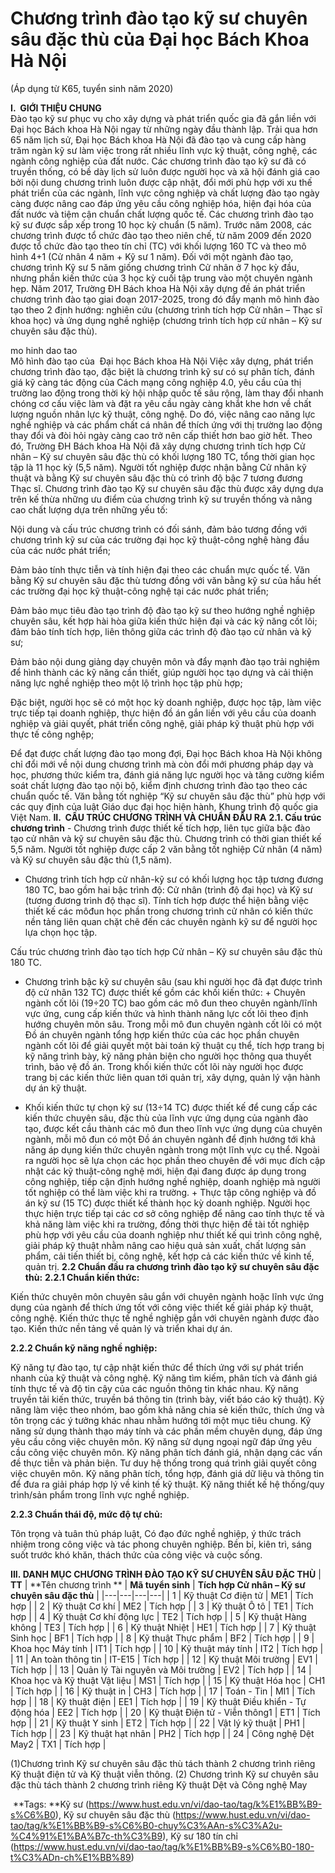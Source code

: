 # Chương trình đào tạo kỹ sư chuyên sâu đặc thù của Đại học Bách Khoa Hà Nội

(Áp dụng từ K65, tuyển sinh năm 2020)

**I.  GIỚI THIỆU CHUNG**<br/>
Đào tạo kỹ sư phục vụ cho xây dựng và phát triển quốc gia đã gắn liền với Đại học Bách khoa Hà Nội ngay từ những ngày đầu thành lập. Trải qua hơn 65 năm lịch sử, Đại học Bách khoa Hà Nội đã đào tạo và cung cấp hàng trăm ngàn kỹ sư làm việc trong rất nhiều lĩnh vực kỹ thuật, công nghệ, các ngành công nghiệp của đất nước.
Các chương trình đào tạo kỹ sư đã có truyền thống, có bề dày lịch sử luôn được người học và xã hội đánh giá cao bởi nội dung chương trình luôn được cập nhật, đổi mới phù hợp với xu thế phát triển của các ngành, lĩnh vực công nghiệp và chất lượng đào tạo ngày càng được nâng cao đáp ứng yêu cầu công nghiệp hóa, hiện đại hóa của đất nước và tiệm cận chuẩn chất lượng quốc tế.
Các chương trình đào tạo kỹ sư được sắp xếp trong 10 học kỳ chuẩn (5 năm). Trước năm 2008, các chương trình được tổ chức đào tạo theo niên chế, từ năm 2009 đến 2020 được tổ chức đào tạo theo tín chỉ (TC) với khối lượng 160 TC và theo mô hình 4+1 (Cử nhân 4 năm + Kỹ sư 1 năm). Đối với một ngành đào tạo, chương trình Kỹ sư 5 năm giống chương trình Cử nhân ở 7 học kỳ đầu, nhưng phần kiến thức của 3 học kỳ cuối tập trung vào một chuyên ngành hẹp.
Năm 2017, Trường ĐH Bách khoa Hà Nội xây dựng đề án phát triển chương trình đào tạo giai đoạn 2017-2025, trong đó đẩy mạnh mô hình đào tạo theo 2 định hướng: nghiên cứu (chương trình tích hợp Cử nhân – Thạc sĩ khoa học) và ứng dụng nghề nghiệp (chương trình tích hợp cử nhân – Kỹ sư chuyên sâu đặc thù).

mo hinh dao tao<br/>
Mô hình đào tạo của  Đại học Bách khoa Hà Nội
Việc xây dựng, phát triển chương trình đào tạo, đặc biệt là chương trình kỹ sư có sự phân tích, đánh giá kỹ càng tác động của Cách mạng công nghiệp 4.0, yêu cầu của thị trường lao động trong thời kỳ hội nhập quốc tế sâu rộng, làm thay đổi nhanh chóng cơ cấu việc làm và đặt ra yêu cầu ngày càng khắt khe hơn về chất lượng nguồn nhân lực kỹ thuật, công nghệ. Do đó, việc nâng cao năng lực nghề nghiệp và các phẩm chất cá nhân để thích ứng với thị trường lao động thay đổi và đòi hỏi ngày càng cao trở nên cấp thiết hơn bao giờ hết.
Theo đó, Trường ĐH Bách khoa Hà Nội đã xây dựng chương trình tích hợp Cử nhân – Kỹ sư chuyên sâu đặc thù có khối lượng 180 TC, tổng thời gian học tập là 11 học kỳ (5,5 năm). Người tốt nghiệp được nhận bằng Cử nhân kỹ thuật và bằng Kỹ sư chuyên sâu đặc thù có trình độ bậc 7 tương đương Thạc sĩ.
Chương trình đào tạo Kỹ sư chuyên sâu đặc thù được xây dựng dựa trên kế thừa những ưu điểm của chương trình kỹ sư truyền thống và nâng cao chất lượng dựa trên những yếu tố:

Nội dung và cấu trúc chương trình có đối sánh, đảm bảo tương đồng với chương trình kỹ sư của các trường đại học kỹ thuật-công nghệ hàng đầu của các nước phát triển;

Đảm bảo tính thực tiễn và tính hiện đại theo các chuẩn mực quốc tế. Văn bằng Kỹ sư chuyên sâu đặc thù tương đồng với văn bằng kỹ sư của hầu hết các trường đại học kỹ thuật-công nghệ tại các nước phát triển;

Đảm bảo mục tiêu đào tạo trình độ đào tạo kỹ sư theo hướng nghề nghiệp chuyên sâu, kết hợp hài hòa giữa kiến thức hiện đại và các kỹ năng cốt lõi; đảm bảo tính tích hợp, liên thông giữa các trình độ đào tạo cử nhân và kỹ sư;

Đảm bảo nội dung giảng dạy chuyên môn và đẩy mạnh đào tạo trải nghiệm để hình thành các kỹ năng cần thiết, giúp người học tạo dựng và cải thiện năng lực nghề nghiệp theo một lộ trình học tập phù hợp;

Đặc biệt, người học sẽ có một học kỳ doanh nghiệp, được học tập, làm việc trực tiếp tại doanh nghiệp, thực hiện đồ án gắn liền với yêu cầu của doanh nghiệp và giải quyết, phát triển công nghệ, giải pháp kỹ thuật phù hợp với thực tế công nghệp;

Để đạt được chất lượng đào tạo mong đợi, Đại học Bách khoa Hà Nội không chỉ đổi mới về nội dung chương trình mà còn đổi mới phương pháp dạy và học, phương thức kiểm tra, đánh giá năng lực người học và tăng cường kiểm soát chất lượng đào tạo nội bộ, kiểm định chương trình đào tạo theo các chuẩn quốc tế.
Văn bằng tốt nghiệp “Kỹ sư chuyên sâu đặc thù” phù hợp với các quy định của luật Giáo dục đại học hiện hành, Khung trình độ quốc gia Việt Nam.
**II.  CẤU TRÚC CHƯƠNG TRÌNH VÀ CHUẨN ĐẦU RA**
**2.1. Cấu trúc chương trình**
- Chương trình được thiết kế tích hợp, liên tục giữa bậc đào tạo cử nhân và kỹ sư chuyên sâu đặc thù. Chương trình có thời gian thiết kế 5,5 năm. Người tốt nghiệp được cấp 2 văn bằng tốt nghiệp Cử nhân (4 năm) và Kỹ sư chuyên sâu đặc thù (1,5 năm).
- Chương trình tích hợp cử nhân-kỹ sư có khối lượng học tập tương đương 180 TC, bao gồm hai bậc trình độ: Cử nhân (trình độ đại học) và Kỹ sư (tương đương trình độ thạc sĩ). Tính tích hợp được thể hiện bằng việc thiết kế các môđun học phần trong chương trình cử nhân có kiến thức nền tảng liên quan chặt chẽ đến các chuyên ngành kỹ sư để người học lựa chọn học tập.

Cấu trúc chương trình đào tạo tích hợp Cử nhân – Kỹ sư chuyên sâu đặc thù 180 TC.
- Chương trình bậc kỹ sư chuyên sâu (sau khi người học đã đạt được trình độ cử nhân 132 TC) được thiết kế gồm các khối kiến thức:
+ Chuyên ngành cốt lõi (19÷20 TC) bao gồm các mô đun theo chuyên ngành/lĩnh vực ứng, cung cấp kiến thức và hình thành năng lực cốt lõi theo định hướng chuyên môn sâu. Trong mỗi mô đun chuyên ngành cốt lõi có một Đồ án chuyên ngành tổng hợp kiến thức của các học phần chuyên ngành cốt lõi để giải quyết một bài toán kỹ thuật cụ thể, tích hợp trang bị kỹ năng trình bày, kỹ năng phản biện cho người học thông qua thuyết trình, bảo vệ đồ án. Trong khối kiến thức cốt lõi này người học được trang bị các kiến thức liên quan tới quản trị, xây dựng, quản lý vận hành dự án kỹ thuật.
+ Khối kiến thức tự chọn kỹ sư (13÷14 TC) được thiết kế để cung cấp các kiến thức chuyên sâu, đặc thù của lĩnh vực ứng dụng của ngành đào tạo, được kết cầu thành các mô đun theo lĩnh vực ứng dụng của chuyên ngành, mỗi mô đun có một Đồ án chuyên ngành để định hướng tới khả năng áp dụng kiến thức chuyên ngành trong một lĩnh vực cụ thể. Ngoài ra người học sẽ lựa chọn các học phần theo chuyên đề với mục đích cập nhật các kỹ thuật-công nghệ mới, hiện đại đang được áp dụng trong công nghiệp, tiếp cận định hướng nghề nghiệp, doanh nghiệp mà người tốt nghiệp có thể làm việc khi ra trường.
+ Thực tập công nghiệp và đồ án kỹ sư (15 TC) được thiết kế thành học kỳ doanh nghiệp. Người học thực hiện trực tiếp tại các cơ sở công nghiệp để nâng cao tính thực tế và khả năng làm việc khi ra trường, đồng thời thực hiện đề tài tốt nghiệp phù hợp với yêu cầu của doanh nghiệp như thiết kế qui trình công nghệ, giải pháp kỹ thuật nhằm nâng cao hiệu quả sản xuất, chất lượng sản phẩm, cải tiến thiết bị, công nghệ, kết hợp cả các kiến thức về kinh tế, quản trị.
**2.2 Chuẩn đầu ra chương trình đào tạo kỹ sư chuyên sâu đặc thù:**
**2.2.1 Chuẩn kiến thức:**

Kiến thức chuyên môn chuyên sâu gắn với chuyên ngành hoặc lĩnh vực ứng dụng của ngành để thích ứng tốt với công việc thiết kế giải pháp kỹ thuật, công nghệ.
Kiến thức thực tế nghề nghiệp gắn với chuyên ngành được đào tạo.
Kiến thức nền tảng về quản lý và triển khai dự án.

**2.2.2 Chuẩn kỹ năng nghề nghiệp:**

Kỹ năng tự đào tạo, tự cập nhật kiến thức để thích ứng với sự phát triển nhanh của kỹ thuật và công nghệ.
Kỹ năng tìm kiếm, phân tích và đánh giá tính thực tế và độ tin cậy của các nguồn thông tin khác nhau.
Kỹ năng truyền tải kiến thức, truyền bá thông tin (trình bày, viết báo cáo kỹ thuật).
Kỹ năng làm việc theo nhóm, bao gồm khả năng chia sẻ kiến thức, thích ứng và tôn trọng các ý tưởng khác nhau nhằm hướng tới một mục tiêu chung.
Kỹ năng sử dụng thành thạo máy tính và các phần mềm chuyên dụng, đáp ứng yêu cầu công việc chuyên môn.
Kỹ năng sử dụng ngoại ngữ đáp ứng yêu cầu công việc chuyên môn.
Kỹ năng phân tích đánh giá, nhận dạng các vấn đề thực tiễn và phản biện.
Tư duy hệ thống trong quá trình giải quyết công việc chuyên môn.
Kỹ năng phân tích, tổng hợp, đánh giá dữ liệu và thông tin để đưa ra giải pháp hợp lý về kinh tế kỹ thuật.
Kỹ năng thiết kế hệ thống/quy trình/sản phẩm trong lĩnh vực nghề nghiệp.

**2.2.3 Chuẩn thái độ, mức độ tự chủ:**

Tôn trọng và tuân thủ pháp luật,
Có đạo đức nghề nghiệp, ý thức trách nhiệm trong công việc và tác phong chuyên nghiệp.
Bền bỉ, kiên trì, sáng suốt trước khó khăn, thách thức của công việc và cuộc sống.

**III. DANH MỤC CHƯƠNG TRÌNH ĐÀO TẠO KỸ SƯ CHUYÊN SÂU ĐẶC THÙ**
| **TT** | **Tên chương trình ** | **Mã tuyển sinh** | **Tích hợp Cử nhân – Kỹ sư chuyên sâu đặc thù** |
|---|---|---|---|
| 1 | Kỹ thuật Cơ điện tử | ME1 | Tích hợp |
| 2 | Kỹ thuật Cơ khí | ME2 | Tích hợp |
| 3 | Kỹ thuật Ô tô | TE1 | Tích hợp |
| 4 | Kỹ thuật Cơ khí động lực | TE2 | Tích hợp |
| 5 | Kỹ thuật Hàng không | TE3 | Tích hợp |
| 6 | Kỹ thuật Nhiệt | HE1 | Tích hợp |
| 7 | Kỹ thuật Sinh học | BF1 | Tích hợp |
| 8 | Kỹ thuật Thực phẩm | BF2 | Tích hợp |
| 9 | Khoa học Máy tính | IT1 | Tích hợp |
| 10 | Kỹ thuật máy tính | IT2 | Tích hợp |
| 11 | An toàn thông tin | IT-E15 | Tích hợp |
| 12 | Kỹ thuật Môi trường | EV1 | Tích hợp |
| 13 | Quản lý Tài nguyên và Môi trường | EV2 | Tích hợp |
| 14 | Khoa học và Kỹ thuật Vật liệu | MS1 | Tích hợp |
| 15 | Kỹ thuật Hóa học | CH1 | Tích hợp |
| 16 | Kỹ thuật in | CH3 | Tích hợp |
| 17 | Toán - Tin | MI1 | Tích hợp |
| 18 | Kỹ thuật điện | EE1 | Tích hợp |
| 19 | Kỹ thuật Điều khiển - Tự động hóa | EE2 | Tích hợp |
| 20 | Kỹ thuật Điện tử - Viễn thông1 | ET1 | Tích hợp |
| 21 | Kỹ thuật Y sinh | ET2 | Tích hợp |
| 22 | Vật lý kỹ thuật | PH1 | Tích hợp |
| 23 | Kỹ thuật hạt nhân | PH2 | Tích hợp |
| 24 | Công nghệ Dệt May2 | TX1 | Tích hợp |

(1)Chương trình Kỹ sư chuyên sâu đặc thù tách thành 2 chương trình riêng Kỹ thuật điện tử và Kỹ thuật viễn thông.
(2) Chương trình Kỹ sư chuyên sâu đặc thù tách thành 2 chương trình riêng Kỹ thuật Dệt và Công nghệ May

 **Tags: **Kỹ sư (https://www.hust.edu.vn/vi/dao-tao/tag/k%E1%BB%B9-s%C6%B0), Kỹ sư chuyên sâu đặc thù (https://www.hust.edu.vn/vi/dao-tao/tag/k%E1%BB%B9-s%C6%B0-chuy%C3%AAn-s%C3%A2u-%C4%91%E1%BA%B7c-th%C3%B9), Kỹ sư 180 tín chỉ (https://www.hust.edu.vn/vi/dao-tao/tag/k%E1%BB%B9-s%C6%B0-180-t%C3%ADn-ch%E1%BB%89)